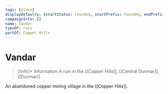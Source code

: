 ```yaml
---
tags: [place]
displayDefaults: {startStatus: founded, startPrefix: founded, endPrefix: destroyed, endStatus: destroyed}
campaignInfo: []
name: Vandar
typeOf: ruin
partOf: Copper Hills
---
```

# Vandar
>[!info]+ Information
> A  ruin in the [[Copper Hills]], [[Central Dunmar]], [[Dunmar]]

An abandoned copper mining village in the [[Copper Hills]].

